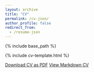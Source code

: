 ```yaml
---
layout: archive
title: "CV"
permalink: /cv-json/
author_profile: false
redirect_from:
  - /resume-json
---
```


{% include base_path %}

{% include cv-template.html %}

<div class="cv-download-links">
  <a href="{{ base_path }}/files/cv_2025.pdf" class="btn btn--primary">Download CV as PDF</a>
  <a href="{{ base_path }}" class="btn btn--inverse">View Markdown CV</a>
</div>

